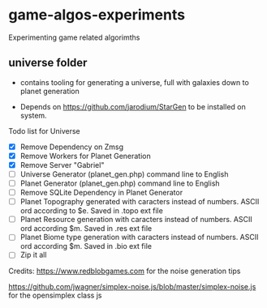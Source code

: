 # game-algos-experiments
Experimenting game related algorimths

## universe folder
- contains tooling for generating a universe, full with galaxies down to planet generation

- Depends on <https://github.com/jarodium/StarGen> to be installed on system.


Todo list for Universe
- [x] Remove Dependency on Zmsg
- [x] Remove Workers for Planet Generation
- [x] Remove Server "Gabriel"
- [ ] Universe Generator (planet_gen.php) command line to English
- [ ] Planet Generator (planet_gen.php) command line to English
- [ ] Remove SQLite Dependency in Planet Generator
- [ ] Planet Topography generated with caracters instead of numbers. ASCII ord according to $e. Saved in .topo ext file
- [ ] Planet Resource generation with caracters instead of numbers. ASCII ord according $m. Saved in .res ext file
- [ ] Planet Biome type generation with caracters instead of numbers. ASCII ord according $m. Saved in .bio ext file
- [ ] Zip it all

Credits:
<https://www.redblobgames.com> for the noise generation tips

<https://github.com/jwagner/simplex-noise.js/blob/master/simplex-noise.js> for the opensimplex class js
